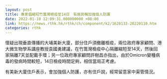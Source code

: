 ```yaml
---
layout: post
title: 專家倡縮短竹篙灣檢疫至14日　有居民稱加強個人防護
date: 2022-01-10 12:09:31.000000000 +08:00
link: https://news.rthk.hk/rthk/ch/component/k2/1628133-20220110.htm
categories: rthk
---
```


懷疑出現垂直傳播的大埔美新大廈，部分住戶須撤離檢疫，兩位政府專家顧問、港大微生物學系講座教授袁國勇建議，在竹篙灣檢疫中心隔離縮短至14天，然後回家隔離7天並配戴手環；另一位政府專家顧問許樹昌亦指出，由於Omicron變種病毒的發病時間較短，14日檢疫時間足夠，相信當局正考慮。

有美新大廈住戶表示，會加強個人防護，亦有住戶說，經常留意家中渠管情況。
